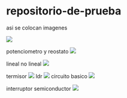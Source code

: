# repositorio-de-prueba
asi se colocan imagenes

![](https://matemovil.com/wp-content/uploads/2019/01/unidades-b%C3%A1sicas-o-fundamentales-del-sistema-internacional3.jpg)

 potenciometro y reostato
![](https://docplayer.es/docs-images/48/21030654/images/page_5.jpg)


lineal no lineal
![](https://www.luisllamas.es/wp-content/uploads/2015/01/arduino-potenciometro-tipos.png)

termisor 
![](https://www.electronicshub.org/wp-content/uploads/2013/06/Symbol-of-Thermistor.jpg)
ldr
![](https://i0.wp.com/www.tecnosalva.com/wp-content/uploads/2020/05/LDR-simbolo.png?resize=439%2C132&ssl=1)
circuito basico
![](https://www.areatecnologia.com/electricidad/imagenes/partes-circuitos-electricos.jpg)

interruptor semiconductor 
![](https://unicrom.com/wp-content/uploads/transistor-como-interruptor-switch.png)

